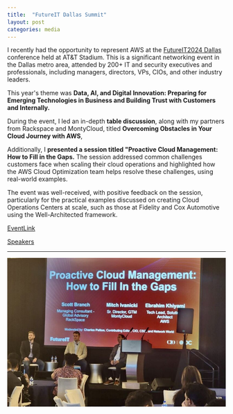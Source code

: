 ```yaml
---
title:  "FutureIT Dallas Summit"
layout: post
categories: media
---
```


I recently had the opportunity to represent AWS at the [FutureIT2024 Dallas](https://event.ciofutureit.com/futureit-dallas/) conference held at AT&T Stadium. This is a significant networking event in the Dallas metro area, attended by 200+ IT and security executives and professionals, including managers, directors, VPs, CIOs, and other industry leaders.


This year's theme was **Data, AI, and Digital Innovation: Preparing for Emerging Technologies in Business and Building Trust with Customers and Internally.**

During the event, I led an in-depth **table discussion**, along with my partners from Rackspace and MontyCloud, titled **Overcoming Obstacles in Your Cloud Journey with AWS**,

Additionally, I **presented a session titled "Proactive Cloud Management: How to Fill in the Gaps.** The session addressed common challenges customers face when scaling their cloud operations and highlighted how the AWS Cloud Optimization team helps resolve these challenges, using real-world examples.

The event was well-received, with positive feedback on the session, particularly for the practical examples discussed on creating Cloud Operations Centers at scale, such as those at Fidelity and Cox Automotive using the Well-Architected framework.


[EventLink](https://event.ciofutureit.com/futureit-dallas/)

[Speakers](https://event.ciofutureit.com/futureit-dallas/futureit-dallas-2024-meet-our-expert-speakers/)

---


![idc2](/assets/idc2.jpeg) 
